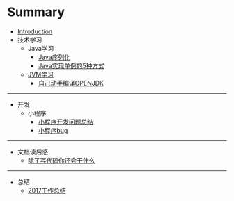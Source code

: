 # Summary
* [Introduction](README.md)
* 技术学习
  * Java学习
    * [Java序列化](技术学习/Java学习/Java序列化.md)
    * [Java实现单例的5种方式](技术学习/Java学习/Java实现单例的5种方式.md)
  * [JVM学习](jvmxue-xi.md)
    * [自己动手编译OPENJDK](技术学习/JVM学习/自己动手编译OPENJDK.md)
---
* 开发
  * 小程序
    * [小程序开发问题总结](开发/小程序/小程序开发问题总结.md)
    * [小程序bug](开发/小程序/小程序bug.md)
---
* 文档读后感
  * [ 除了写代码你还会干什么](文章读后感/除了写代码你还会干什么.md)
---
* 总结
  * [2017工作总结](总结/2017工作总结.md)


